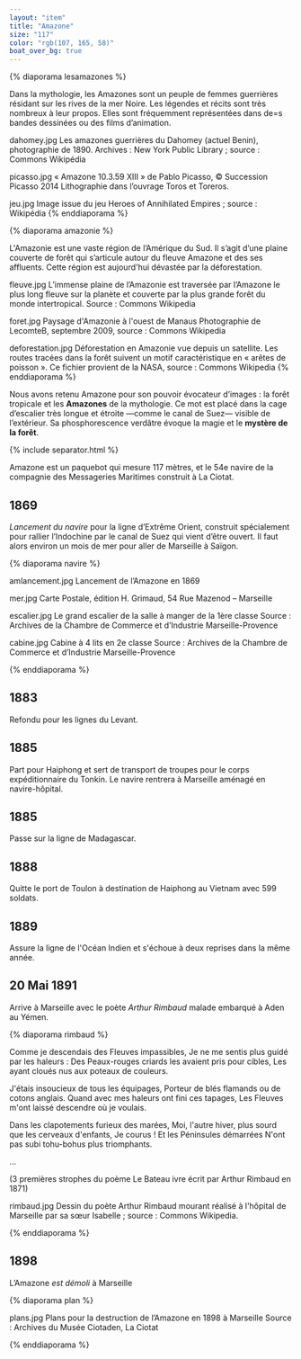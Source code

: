 ```yaml
---
layout: "item"
title: "Amazone"
size: "117"
color: "rgb(107, 165, 58)"
boat_over_bg: true
---
```


{% diaporama lesamazones %}

Dans la mythologie, les Amazones sont un peuple de femmes guerrières résidant sur les rives de la mer Noire. Les légendes et récits sont très nombreux à leur propos. Elles sont fréquemment représentées dans de=s bandes dessinées ou des films d’animation.

dahomey.jpg
Les amazones guerrières du Dahomey (actuel Benin), photographie de 1890.
Archives : New York Public Library ; source : Commons Wikipédia

picasso.jpg
« Amazone 10.3.59 XIII » de Pablo Picasso, © Succession Picasso 2014
Lithographie dans l’ouvrage Toros et Toreros.

jeu.jpg
Image issue du jeu Heroes of Annihilated Empires ; source : Wikipédia
{% enddiaporama %}


{% diaporama amazonie %}

L'Amazonie est une vaste région de l’Amérique du Sud. Il s’agit d’une plaine couverte de forêt qui s’articule autour du fleuve Amazone et des ses affluents. Cette région est aujourd'hui dévastée par la déforestation.

fleuve.jpg
L’immense plaine de l’Amazonie est traversée par l’Amazone le plus long fleuve sur la planète et couverte par la plus grande forêt du monde intertropical. Source : Commons Wikipedia

foret.jpg
Paysage d'Amazonie à l'ouest de Manaus
Photographie de LecomteB, septembre 2009, source : Commons Wikipedia

deforestation.jpg
Déforestation en Amazonie vue depuis un satellite. Les routes tracées dans la forêt suivent un motif caractéristique en « arêtes de poisson ».
Ce fichier provient de la NASA, source : Commons Wikipedia
{% enddiaporama %}


Nous avons retenu Amazone pour son pouvoir évocateur d’images : la forêt tropicale et les **Amazones** de la mythologie. Ce mot est placé dans la cage d’escalier très longue et étroite —comme le canal de Suez— visible de l’extérieur. Sa phosphorescence verdâtre évoque la magie et le **mystère de la forêt**.

{% include separator.html %}

Amazone est un paquebot qui mesure 117 mètres, et le 54e navire de la compagnie des Messageries Maritimes construit à La Ciotat.

1869
----

_Lancement du navire_ pour la ligne d’Extrême Orient, construit spécialement pour rallier l’Indochine par le canal de Suez qui vient d’être ouvert. Il faut alors environ un mois de mer pour aller de Marseille à Saïgon.

{% diaporama navire %}

amlancement.jpg
Lancement de l’Amazone en 1869

mer.jpg
Carte Postale, édition H. Grimaud, 54 Rue Mazenod – Marseille

escalier.jpg
Le grand escalier de la salle à manger de la 1ère classe
Source : Archives de la Chambre de Commerce et d’Industrie Marseille-Provence

cabine.jpg
Cabine à 4 lits en 2e classe
Source : Archives de la Chambre de Commerce et d’Industrie Marseille-Provence

{% enddiaporama %}

1883
----

Refondu pour les lignes du Levant.

1885
-----

Part pour Haiphong et sert de transport de troupes pour le corps expéditionnaire du Tonkin. Le navire rentrera à Marseille aménagé en navire-hôpital.

1885
---------

Passe sur la ligne de Madagascar.

1888
---------------

Quitte le port de Toulon à destination de Haiphong au Vietnam avec 599 soldats.

1889
---------------

Assure la ligne de l'Océan Indien et s'échoue à deux reprises dans la même année.

20 Mai 1891
------------

Arrive à Marseille avec le poète _Arthur Rimbaud_ malade embarqué à Aden au Yémen.

{% diaporama rimbaud %}

Comme je descendais des Fleuves impassibles,
Je ne me sentis plus guidé par les haleurs :
Des Peaux-rouges criards les avaient pris pour cibles,
Les ayant cloués nus aux poteaux de couleurs.

J'étais insoucieux de tous les équipages,
Porteur de blés flamands ou de cotons anglais.
Quand avec mes haleurs ont fini ces tapages,
Les Fleuves m'ont laissé descendre où je voulais.

Dans les clapotements furieux des marées,
Moi, l'autre hiver, plus sourd que les cerveaux d'enfants,
Je courus ! Et les Péninsules démarrées
N'ont pas subi tohu-bohus plus triomphants.

...

(3 premières strophes du poème Le Bateau ivre écrit par Arthur Rimbaud en 1871)

rimbaud.jpg
Dessin du poète Arthur Rimbaud mourant réalisé à l'hôpital de Marseille par sa sœur Isabelle ; source : Commons Wikipedia.

{% enddiaporama %}

1898
------------

L’Amazone _est démoli_ à Marseille

{% diaporama plan %}

plans.jpg
Plans pour la destruction de l’Amazone en 1898 à Marseille
Source : Archives du Musée Ciotaden, La Ciotat

{% enddiaporama %}
